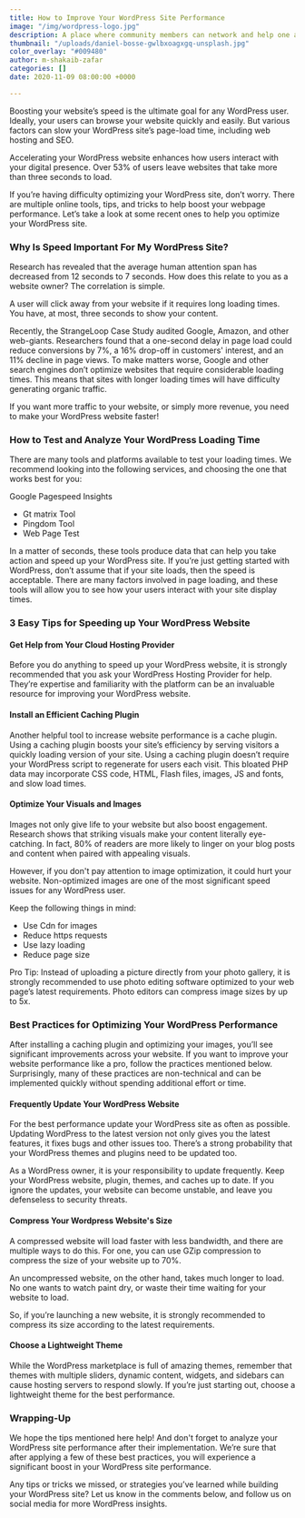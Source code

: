 ```yaml
---
title: How to Improve Your WordPress Site Performance
image: "/img/wordpress-logo.jpg"
description: A place where community members can network and help one another
thumbnail: "/uploads/daniel-bosse-gwlbxoagxgq-unsplash.jpg"
color_overlay: "#009480"
author: m-shakaib-zafar
categories: []
date: 2020-11-09 08:00:00 +0000

---
```

Boosting your website’s speed is the ultimate goal for any WordPress user. Ideally, your users can browse your website quickly and easily. But various factors can slow your WordPress site’s page-load time, including web hosting and SEO.

Accelerating your WordPress website enhances how users interact with your digital presence. Over 53% of users leave websites that take more than three seconds to load.

If you’re having difficulty optimizing your WordPress site, don’t worry. There are multiple online tools, tips, and tricks to help boost your webpage performance. Let’s take a look at some recent ones to help you optimize your WordPress site.

### Why Is Speed Important For My WordPress Site?

Research has revealed that the average human attention span has decreased from 12 seconds to 7 seconds. How does this relate to you as a website owner? The correlation is simple.

A user will click away from your website if it requires long loading times. You have, at most, three seconds to show your content.

Recently, the StrangeLoop Case Study audited Google, Amazon, and other web-giants. Researchers found that a one-second delay in page load could reduce conversions by 7%, a 16% drop-off in customers' interest, and an 11% decline in page views. To make matters worse, Google and other search engines don’t optimize websites that require considerable loading times. This means that sites with longer loading times will have difficulty generating organic traffic.

If you want more traffic to your website, or simply more revenue, you need to make your WordPress website faster!

### How to Test and Analyze Your WordPress Loading Time

There are many tools and platforms available to test your loading times. We recommend looking into the following services, and choosing the one that works best for you:

Google Pagespeed Insights

* Gt matrix Tool
* Pingdom Tool
* Web Page Test

In a matter of seconds, these tools produce data that can help you take action and speed up your WordPress site. If you’re just getting started with WordPress, don’t assume that if your site loads, then the speed is acceptable. There are many factors involved in page loading, and these tools will allow you to see how your users interact with your site display times.

### 3 Easy Tips for Speeding up Your WordPress Website

#### Get Help from Your Cloud Hosting Provider

Before you do anything to speed up your WordPress website, it is strongly recommended that you ask your WordPress Hosting Provider for help. They’re expertise and familiarity with the platform can be an invaluable resource for improving your WordPress website.

#### Install an Efficient Caching Plugin

Another helpful tool to increase website performance is a cache plugin. Using a caching plugin boosts your site’s efficiency by serving visitors a quickly loading version of your site. Using a caching plugin doesn’t require your WordPress script to regenerate for users each visit. This bloated PHP data may incorporate CSS code, HTML, Flash files, images, JS and fonts, and slow load times.

#### Optimize Your Visuals and Images

Images not only give life to your website but also boost engagement. Research shows that striking visuals make your content literally eye-catching. In fact, 80% of readers are more likely to linger on your blog posts and content when paired with appealing visuals.

However, if you don't pay attention to image optimization, it could hurt your website. Non-optimized images are one of the most significant speed issues for any WordPress user.

Keep the following things in mind:

* Use Cdn for images
* Reduce https requests
* Use lazy loading
* Reduce page size

Pro Tip: Instead of uploading a picture directly from your photo gallery, it is strongly recommended to use photo editing software optimized to your web page’s latest requirements. Photo editors can compress image sizes by up to 5x.

### Best Practices for Optimizing Your WordPress Performance

After installing a caching plugin and optimizing your images, you’ll see significant improvements across your website. If you want to improve your website performance like a pro, follow the practices mentioned below. Surprisingly, many of these practices are non-technical and can be implemented quickly without spending additional effort or time.

#### Frequently Update Your WordPress Website

For the best performance update your WordPress site as often as possible. Updating WordPress to the latest version not only gives you the latest features, it fixes bugs and other issues too. There’s a strong probability that your WordPress themes and plugins need to be updated too.

As a WordPress owner, it is your responsibility to update frequently. Keep your WordPress website, plugin, themes, and caches up to date. If you ignore the updates, your website can become unstable, and leave you defenseless to security threats.

#### Compress Your Wordpress Website's Size

A compressed website will load faster with less bandwidth, and there are multiple ways to do this. For one, you can use GZip compression to compress the size of your website up to 70%.

An uncompressed website, on the other hand, takes much longer to load. No one wants to watch paint dry, or waste their time waiting for your website to load.

So, if you’re launching a new website, it is strongly recommended to compress its size according to the latest requirements.

#### Choose a Lightweight Theme

While the WordPress marketplace is full of amazing themes, remember that themes with multiple sliders, dynamic content, widgets, and sidebars can cause hosting servers to respond slowly. If you’re just starting out, choose a lightweight theme for the best performance.

### Wrapping-Up

We hope the tips mentioned here help! And don't forget to analyze your WordPress site performance after their implementation. We’re sure that after applying a few of these best practices, you will experience a significant boost in your WordPress site performance.

Any tips or tricks we missed, or strategies you’ve learned while building your WordPress site? Let us know in the comments below, and follow us on social media for more WordPress insights.